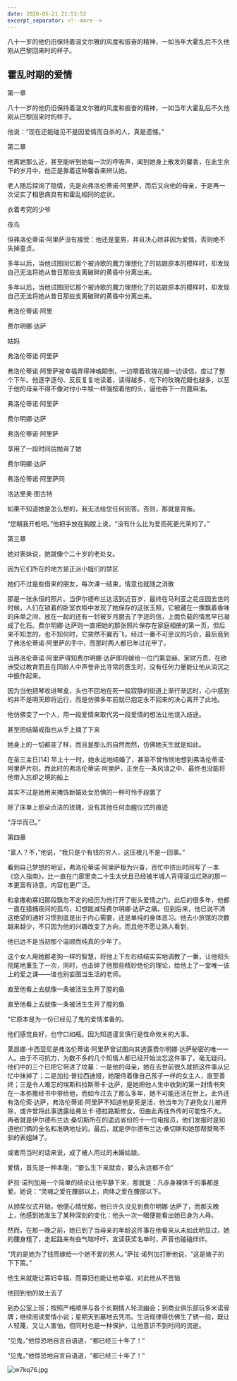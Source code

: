 ```yaml
---
date: 2020-05-21 21:53:52
excerpt_separator: <!--more-->
---
```

八十一岁的他仍旧保持着温文尔雅的风度和振奋的精神，一如当年大霍乱后不久他刚从巴黎回来时的样子。 
<!--more-->
## 霍乱时期的爱情  


第一章  

八十一岁的他仍旧保持着温文尔雅的风度和振奋的精神，一如当年大霍乱后不久他刚从巴黎回来时的样子。  

他说：“现在还能碰见不是因爱情而自杀的人，真是遗憾。”  

第二章  

他离她那么近，甚至能听到她每一次的呼吸声，闻到她身上散发的馨香，在此生余下的岁月中，他正是靠着这种馨香来辨认她。  

老人随后探询了隐情，先是向弗洛伦蒂诺·阿里萨，而后又向他的母亲，于是再一次证实了相思病具有和霍乱相同的症状。  

衣着考究的少爷  

夜鸟  

但弗洛伦蒂诺·阿里萨没有接受：他还是童男，并且决心除非因为爱情，否则绝不失掉童贞。  

多年以后，当他试图回忆那个被诗歌的魔力理想化了的姑娘原本的模样时，却发现自己无法将她从昔日那些支离破碎的黄昏中分离出来。  

多年以后，当他试图回忆那个被诗歌的魔力理想化了的姑娘原本的模样时，却发现自己无法将她从昔日那些支离破碎的黄昏中分离出来。  

弗洛伦蒂诺·阿里  

费尔明娜·达萨  

姑妈  

弗洛伦蒂诺·阿里萨  

弗洛伦蒂诺·阿里萨被幸福弄得神魂颠倒，一边嚼着玫瑰花瓣一边读信，度过了整个下午。他逐字逐句、反反复复地读着，读得越多，吃下的玫瑰花瓣也越多，以至于他的母亲不得不像对付小牛犊一样强按着他的头，逼他吞下一剂蓖麻油。  

弗洛伦蒂诺·阿里萨  

费尔明娜·达萨  

弗洛伦蒂诺·阿里萨  

享用了一段时间后抛弃了她  

费尔明娜·达萨  

弗洛伦蒂诺·阿里萨同  

洛达里奥·图古特  

如果不知道她是怎么想的，我无法给您任何回答。否则，那就是背叛。  

“您朝我开枪吧。”他把手放在胸膛上说，“没有什么比为爱而死更光荣的了。”  

 第三章  

她对表妹说，她就像个二十岁的老处女。  

因为它们所在的地方是正派小姐们的禁区  

她们不过是些借来的朋友，每次课一结束，情意也就随之消散  

那是一张永恒的照片。当伊尔德布兰达活到近百岁，最终在马利亚之花庄园去世的时候，人们在锁着的卧室衣柜中发现了她保存的这张玉照，它被藏在一摞飘着香味的床单之间，放在一起的还有一封被岁月磨去了字迹的信，上面负载的情思早已凝成了化石。费尔明娜·达萨则一直把她的那张照片保存在家庭相册的第一页，但后来不知怎的，也不知何时，它突然不翼而飞，经过一番不可思议的巧合，最后竟到了弗洛伦蒂诺·阿里萨的手中，而那时两人都已年过花甲了。  

当弗洛伦蒂诺·阿里萨得知费尔明娜·达萨即将嫁给一位门第显赫、家财万贯、在欧洲受过教育而且在同龄人中声誉非比寻常的医生时，没有任何力量能让他从消沉之中振作起来。  

因为当他把琴收进琴盒，头也不回地在死一般寂静的街道上渐行渐远时，心中感到的并不是明天即将远行，而是仿佛多年前就已抱定永不回来的决心离开了此地。  

他仿佛变了一个人，用一段爱情来取代另一段爱情的想法让他误入歧途。  

甚至把结婚戒指也从手上摘了下来  

她身上的一切都变了样，而且是那么的自然而然，仿佛她天生就是如此。  

在圣三主日[14] 早上十一时，她永远地结婚了，甚至不曾怜悯地想到弗洛伦蒂诺·阿里萨片刻。而此时的弗洛伦蒂诺·阿里萨，正坐在一条风浪之中、最终也没能将他带入忘却之境的船上  

其实不过是她用来掩饰新婚处女恐惧的一种可怜手段罢了  

除了床单上那朵贞洁的玫瑰，没有其他任何血腥仪式的痕迹  

“浮华而已。”  

 第四章  

“富人？不，”他说，“我只是个有钱的穷人，这压根儿不是一回事。”  

看到自己梦想的明证，弗洛伦蒂诺·阿里萨极为兴奋，百忙中挤出时间写了一本《恋人指南》，比一直在门廊里卖二十生太伏且已经被半城人背得滚瓜烂熟的那一本更富有诗意，内容也更广泛。  

和拿撒勒寡妇那段飘忽不定的经历为他打开了街头爱情之门。此后的很多年，他都一直在猎捕夜间的孤鸟，幻想能减轻费尔明娜·达萨之痛。但到后来，他已说不清这绝望的通奸习惯到底是出于内心需要，还是单纯的身体恶习。他去小旅馆的次数越来越少，不只因为他的兴趣改变了方向，而且他不愿让熟人看到，  

他已远不是当初那个温顺而纯真的少年了。  

这个女人用她那老狗一样的智慧，将他上下左右结结实实地调教了一番，让他彻头彻尾地重生了一次，同时，也击碎了他那些精妙绝伦的理论，给他上了一堂唯一该上的爱之课——谁也别妄图当生活的老师。  

直至他看上去就像一条被活生生开了膛的鱼  

直至他看上去就像一条被活生生开了膛的鱼  

“它原本是为一份已经见了鬼的爱情准备的。  

他们感觉良好，也守口如瓶，因为知道谨言慎行是性命攸关的大事。  

莱昂娜·卡西亚尼是弗洛伦蒂诺·阿里萨曾试图向其透露费尔明娜·达萨秘密的唯一一人。由于不可抗力，为数不多的几个知情人都已经开始淡忘这件事了。毫无疑问，他们中的三个已把它带进了坟墓：一是他的母亲，她在去世前很久就把这件事从记忆中抹掉了；二是加拉·普拉西迪娅，她服侍着像自己孩子一样的女主人，直至善终；三是令人难忘的埃斯科拉斯蒂卡·达萨，是她把他人生中收到的第一封情书夹在一本弥撒经书中带给他，而如今过去了那么多年，她不可能还活在世上。此外还有洛伦索·达萨，弗洛伦蒂诺·阿里萨不知道他是死是活，他当年为了避免女儿被开除，或许曾将此事透露给弗兰卡·德拉路斯修女，但由此再往外传的可能性不大。再者就是伊尔德布兰达·桑切斯所在的遥远省份的十一位电报员，他们发报时是知道他们俩的全名和准确地址的。最后，就是伊尔德布兰达·桑切斯和她那帮桀骜不驯的表姐妹了。  

或者用当时的话来说，成了被人用过的未婚姑娘。  

爱情，首先是一种本能，“要么生下来就会，要么永远都不会”  

萨拉·诺列加用一个简单的结论让他平静下来，那就是：凡赤身裸体干的事都是爱。她说：“灵魂之爱在腰部以上，肉体之爱在腰部以下。  

从颁奖仪式开始，他便心情忧郁，他已许久没见到费尔明娜·达萨了，而那天晚上，他感到她发生了某种深刻的变化：他头一次一眼便能看出她已身为人母。  

然而，在那一晚之前，她已到了当母亲的年龄这件事在他看来从未如此明显过，她的腰身粗了，走起路来有些气喘吁吁，宣读获奖名单时，声音也磕磕绊绊。  

“凭的是她为了钱而嫁给一个她不爱的男人。”萨拉·诺列加打断他说，“这是婊子的下下策。”  

他生来就能让寡妇幸福，而寡妇也能让他幸福，对此他从不苦恼  

他回到他的故土去了  

到办公室上班；按照严格顺序与各个长期情人轮流幽会；到商业俱乐部玩多米诺骨牌；继续阅读爱情小说；星期天到墓地去凭吊。生活规律得仿佛生了锈一般，既让人轻蔑，又让人害怕，但同时也是一种保护，让他意识不到时间的流逝。  

“见鬼，”他惊恐地自言自语道，“都已经三十年了！”  

“见鬼，”他惊恐地自言自语道，“都已经三十年了！”  


![w7kq76.jpg](https://cdn.jsdelivr.net/gh/xx025/cloudimg/img/20210127150143.jpeg)